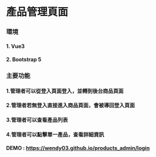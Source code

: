 # 產品管理頁面

### 環境
#### 1. Vue3
#### 2. Bootstrap 5

### 主要功能
#### 1.管理者可以從登入頁面登入，並轉到後台商品頁面
#### 2.管理者若無登入直接進入商品頁面，會被導回登入頁面
#### 3.管理者可以查看產品列表
#### 4.管理者可以點擊單一產品，查看詳細資訊

#### DEMO : https://wendy03.github.io/products_admin/login

